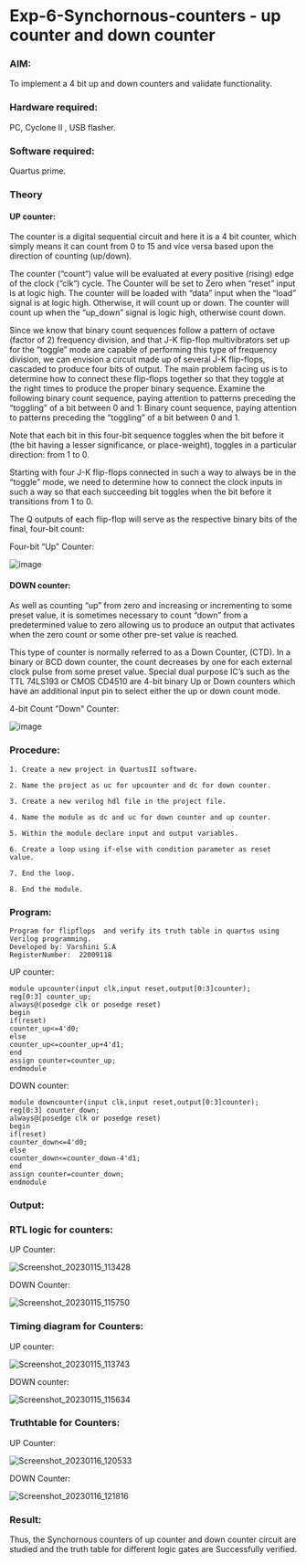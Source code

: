 # Exp-6-Synchornous-counters - up counter and down counter 
### AIM: 

To implement a 4 bit up and down counters and validate  functionality.

### Hardware required:  

PC, Cyclone II , USB flasher.

### Software required:  

Quartus prime.

### Theory


#### UP counter: 
The counter is a digital sequential circuit and here it is a 4 bit counter, which simply means it can count from 0 to 15 and vice versa based upon the direction of counting (up/down). 

The counter (“count“) value will be evaluated at every positive (rising) edge of the clock (“clk“) cycle.
The Counter will be set to Zero when “reset” input is at logic high.
The counter will be loaded with “data” input when the “load” signal is at logic high. Otherwise, it will count up or down.
The counter will count up when the “up_down” signal is logic high, otherwise count down.

Since we know that binary count sequences follow a pattern of octave (factor of 2) frequency division, and that J-K flip-flop multivibrators set up for the “toggle” mode are capable of performing this type of frequency division, we can envision a circuit made up of several J-K flip-flops, cascaded to produce four bits of output.
The main problem facing us is to determine how to connect these flip-flops together so that they toggle at the right times to produce the proper binary sequence.
Examine the following binary count sequence, paying attention to patterns preceding the “toggling” of a bit between 0 and 1:
Binary count sequence, paying attention to patterns preceding the “toggling” of a bit between 0 and 1.

Note that each bit in this four-bit sequence toggles when the bit before it (the bit having a lesser significance, or place-weight), toggles in a particular direction: from 1 to 0.

Starting with four J-K flip-flops connected in such a way to always be in the “toggle” mode, we need to determine how to connect the clock inputs in such a way so that each succeeding bit toggles when the bit before it transitions from 1 to 0.

The Q outputs of each flip-flop will serve as the respective binary bits of the final, four-bit count:

Four-bit “Up” Counter:

![image](https://user-images.githubusercontent.com/36288975/169644758-b2f4339d-9532-40c5-af40-8f4f8c942e2c.png)



#### DOWN counter: 

As well as counting “up” from zero and increasing or incrementing to some preset value, it is sometimes necessary to count “down” from a predetermined value to zero allowing us to produce an output that activates when the zero count or some other pre-set value is reached.

This type of counter is normally referred to as a Down Counter, (CTD). In a binary or BCD down counter, the count decreases by one for each external clock pulse from some preset value. Special dual purpose IC’s such as the TTL 74LS193 or CMOS CD4510 are 4-bit binary Up or Down counters which have an additional input pin to select either the up or down count mode.

4-bit Count "Down" Counter:

![image](https://user-images.githubusercontent.com/36288975/169644844-1a14e123-7228-4ed8-81a9-eb937dff4ac8.png)

### Procedure:

```
1. Create a new project in QuartusII software.

2. Name the project as uc for upcounter and dc for down counter.

3. Create a new verilog hdl file in the project file.

4. Name the module as dc and uc for down counter and up counter.

5. Within the module declare input and output variables.

6. Create a loop using if-else with condition parameter as reset value.

7. End the loop.

8. End the module.

```

### Program:

```
Program for flipflops  and verify its truth table in quartus using Verilog programming.
Developed by: Varshini S.A
RegisterNumber:  22009118
```
 UP counter:
```
module upcounter(input clk,input reset,output[0:3]counter);
reg[0:3] counter_up;
always@(posedge clk or posedge reset)
begin
if(reset)
counter_up<=4'd0;
else
counter_up<=counter_up+4'd1;
end
assign counter=counter_up;
endmodule
```
DOWN counter:
```
module downcounter(input clk,input reset,output[0:3]counter);
reg[0:3] counter_down;
always@(posedge clk or posedge reset)
begin
if(reset)
counter_down<=4'd0;
else
counter_down<=counter_down-4'd1;
end
assign counter=counter_down;
endmodule
```

### Output:

### RTL logic for counters:

UP Counter:

![Screenshot_20230115_113428](https://user-images.githubusercontent.com/118348224/212559284-cd964704-5b26-4517-93de-fd750b3f444a.png)

DOWN Counter:

![Screenshot_20230115_115750](https://user-images.githubusercontent.com/118348224/212559927-c5a762aa-4e47-4aac-bc93-8e901ac628a0.png)


### Timing diagram for Counters:

UP counter:

![Screenshot_20230115_113743](https://user-images.githubusercontent.com/118348224/212559426-db00c9d9-9a82-47ff-8ce4-9461b095d07b.png)

DOWN counter:

![Screenshot_20230115_115634](https://user-images.githubusercontent.com/118348224/212559943-c612cf1f-1252-4b04-80a8-abd7d7723aba.png)


### Truthtable for Counters:

UP Counter:

![Screenshot_20230116_120533](https://user-images.githubusercontent.com/118348224/212560265-e1d4ae17-d18f-43a3-85b9-d2b0dd68e6be.png)

DOWN Counter:

![Screenshot_20230116_121816](https://user-images.githubusercontent.com/118348224/212560893-cb9cdbe0-9a57-4fdf-8b13-2eb7e1b5883c.png)


### Result:

Thus, the Synchornous counters of up counter and down counter circuit are studied and the truth table for different logic gates are Successfully verified.
